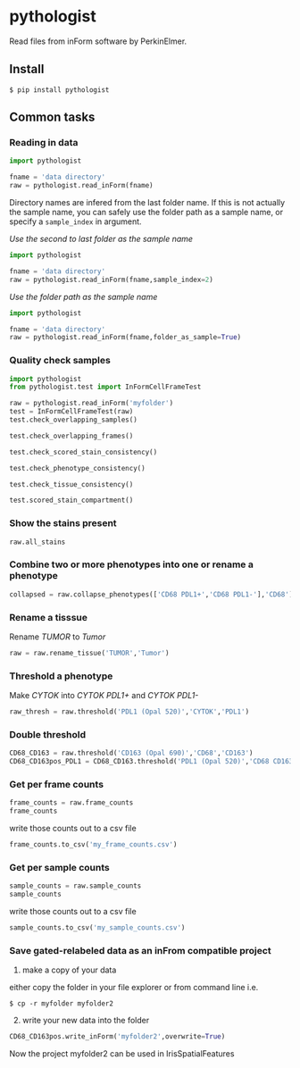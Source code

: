 # pythologist

Read files from inForm software by PerkinElmer.

## Install

```
$ pip install pythologist
```

## Common tasks

### Reading in data

```python
import pythologist

fname = 'data directory'
raw = pythologist.read_inForm(fname)
```

Directory names are infered from the last folder name.  If this is not actually the sample name, you can safely use the folder path as a sample name, or specify a `sample_index` in argument.

*Use the second to last folder as the sample name*

```python
import pythologist

fname = 'data directory'
raw = pythologist.read_inForm(fname,sample_index=2)
```

*Use the folder path as the sample name*

```python
import pythologist

fname = 'data directory'
raw = pythologist.read_inForm(fname,folder_as_sample=True)
```

### Quality check samples

```python
import pythologist
from pythologist.test import InFormCellFrameTest

raw = pythologist.read_inForm('myfolder')
test = InFormCellFrameTest(raw)
test.check_overlapping_samples()
```

```python
test.check_overlapping_frames()
```

```python
test.check_scored_stain_consistency()
```

```python
test.check_phenotype_consistency()
```

```python
test.check_tissue_consistency()
```

```python
test.scored_stain_compartment()
```


### Show the stains present
```python
raw.all_stains
```

### Combine two or more phenotypes into one or rename a phenotype
```python
collapsed = raw.collapse_phenotypes(['CD68 PDL1+','CD68 PDL1-'],'CD68')
```

### Rename a tisssue

Rename *TUMOR* to *Tumor*

```python
raw = raw.rename_tissue('TUMOR','Tumor')
```

### Threshold a phenotype

Make *CYTOK* into *CYTOK PDL1+* and *CYTOK PDL1-*

```python
raw_thresh = raw.threshold('PDL1 (Opal 520)','CYTOK','PDL1')
```

### Double threshold

```python
CD68_CD163 = raw.threshold('CD163 (Opal 690)','CD68','CD163')
CD68_CD163pos_PDL1 = CD68_CD163.threshold('PDL1 (Opal 520)','CD68 CD163+','PDL1')
```

### Get per frame counts

```python
frame_counts = raw.frame_counts
frame_counts
```

write those counts out to a csv file

```python
frame_counts.to_csv('my_frame_counts.csv')
```

### Get per sample counts

```python
sample_counts = raw.sample_counts
sample_counts
```

write those counts out to a csv file

```python
sample_counts.to_csv('my_sample_counts.csv')
```

### Save gated-relabeled data as an inFrom compatible project

1. make a copy of your data

either copy the folder in your file explorer or from command line i.e.

`$ cp -r myfolder myfolder2`

2. write your new data into the folder

```python
CD68_CD163pos.write_inForm('myfolder2',overwrite=True)
```

Now the project myfolder2 can be used in IrisSpatialFeatures
